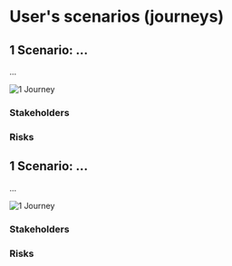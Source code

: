 # User's scenarios (journeys)


## 1 Scenario: ...

...

![1 Journey](image)

### Stakeholders

### Risks

## 1 Scenario: ...

...

![1 Journey](image)

### Stakeholders

### Risks